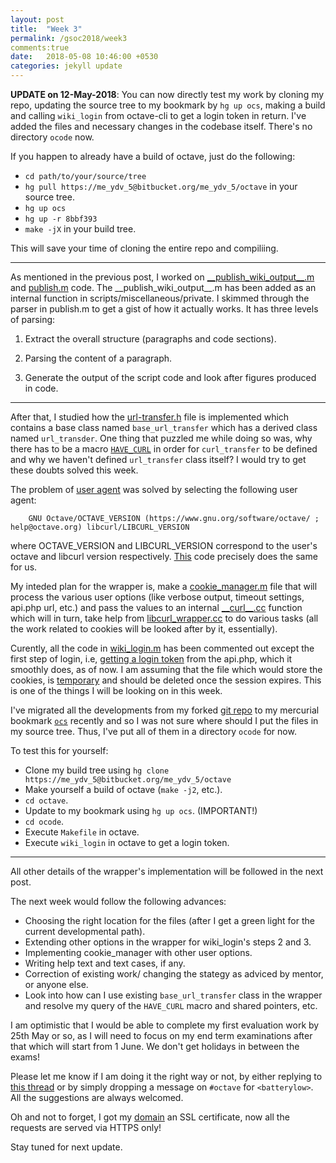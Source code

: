 ```yaml
---
layout: post
title:  "Week 3"
permalink: /gsoc2018/week3
comments:true
date:   2018-05-08 10:46:00 +0530
categories: jekyll update
---
```


**UPDATE on 12-May-2018**: You can now directly test my work by cloning my repo, updating the source tree to my bookmark by `hg up ocs`, making a build and calling `wiki_login` from octave-cli to get a login token in return. I've added the files and necessary changes in the codebase itself. There's no directory `ocode` now.

If you happen to already have a build of octave, just do the following:
* `cd path/to/your/source/tree`
*   `hg pull https://me_ydv_5@bitbucket.org/me_ydv_5/octave` in your source tree.
*   `hg up ocs`
*   `hg up -r 8bbf393`
*   `make -jX` in your build tree.

This will save your time of cloning the entire repo and compiliing.

****
As mentioned in the previous post, I worked on [_\_publish_wiki_output__.m](https://bitbucket.org/me_ydv_5/octave/commits/8141dc41d467cc7c8d48990aefec92bd445f8663) and [publish.m](https://hg.savannah.gnu.org/hgweb/octave/file/74fbe0d91994/scripts/miscellaneous/publish.m) code. The \_\_publish_wiki_output__.m has been added as an internal function in scripts/miscellaneous/private. I skimmed through the parser in publish.m to get a gist of how it actually works. It has three levels of parsing:

1.  Extract the overall structure (paragraphs and code sections).

2.  Parsing the content of a paragraph.

3.  Generate the output of the script code and look after figures produced in code.

****

After that, I studied how the [url-transfer.h](https://hg.savannah.gnu.org/hgweb/octave/file/74fbe0d91994/liboctave/util/url-transfer.h) file is implemented which contains a base class named `base_url_transfer` which has a derived class named `url_transder`. One thing that puzzled me while doing so was, why there has to be a macro [`HAVE_CURL`](https://hg.savannah.gnu.org/hgweb/octave/file/74fbe0d91994/liboctave/util/url-transfer.cc#l220) in order for `curl_transfer` to be defined and why we haven't defined `url_transfer` class itself? I would try to get these doubts solved this week.

The problem of [user agent](https://www.mediawiki.org/wiki/API:Main_page#Identifying_your_client) was solved by selecting the following user agent:

```text
    GNU Octave/OCTAVE_VERSION (https://www.gnu.org/software/octave/ ; help@octave.org) libcurl/LIBCURL_VERSION
```
where OCTAVE_VERSION and LIBCURL_VERSION correspond to the user's octave and libcurl version respectively. [This](https://bitbucket.org/me_ydv_5/octave/commits/0a2add3cc5e614ebf1e6d04391a197d85397f7bb?at=ocs#Locs/libcurl_wrapper.ccT184) code precisely does the same for us.

My inteded plan for the wrapper is, make a [cookie_manager.m](https://bitbucket.org/me_ydv_5/octave/commits/0a2add3cc5e614ebf1e6d04391a197d85397f7bb?at=ocs#chg-ocs/cookie_manager.m) file that will process the various user options (like verbose output, timeout settings, api.php url, etc.) and pass the values to an internal [\_\_curl__.cc](https://bitbucket.org/me_ydv_5/octave/commits/0a2add3cc5e614ebf1e6d04391a197d85397f7bb?at=ocs#chg-ocs/__curl__.cc) function which will in turn, take help from [libcurl_wrapper.cc](https://bitbucket.org/me_ydv_5/octave/commits/0a2add3cc5e614ebf1e6d04391a197d85397f7bb?at=ocs#chg-ocs/libcurl_wrapper.cc) to do various tasks (all the work related to cookies will be looked after by it, essentially).

Curently, all the code in [wiki_login.m](https://bitbucket.org/me_ydv_5/octave/commits/0a2add3cc5e614ebf1e6d04391a197d85397f7bb?at=ocs#chg-ocs/wiki_login.m) has been commented out except the first step of login, i.e, [getting a login token](https://bitbucket.org/me_ydv_5/octave/commits/0a2add3cc5e614ebf1e6d04391a197d85397f7bb?at=ocs#Locs/wiki_login.mT20) from the api.php, which it smoothly does, as of now. I am assuming that the file which would store the cookies, is [temporary](https://bitbucket.org/me_ydv_5/octave/commits/0a2add3cc5e614ebf1e6d04391a197d85397f7bb?at=ocs#Locs/cookie_manager.mT9) and should be deleted once the session expires. This is one of the things I will be looking on in this week.

I've migrated all the developments from my forked [git repo](https://github.com/me-ydv-5/octave-web/commits/master) to my mercurial bookmark [`ocs`](https://bitbucket.org/me_ydv_5/octave/commits/branch/ocs) recently and so I was not sure where should I put the files in my source tree. Thus, I've put all of them in a directory `ocode` for now. 

To test this for yourself:
 * Clone my build tree using `hg clone https://me_ydv_5@bitbucket.org/me_ydv_5/octave`
 * Make yourself a build of octave (`make -j2`, etc.). 
 * `cd octave`.  
 * Update to my bookmark using `hg up ocs`. (IMPORTANT!)
 * `cd ocode`.
 * Execute `Makefile` in octave.
 * Execute `wiki_login` in octave to get a login token.

****

All other details of the wrapper's implementation will be followed in the next post.

The next week would follow the following advances:
* Choosing the right location for the files (after I get a green light for the current developmental path).
* Extending other options in the wrapper for wiki_login's steps 2 and 3.
* Implementing cookie_manager with other user options.
* Writing help text and text cases, if any.
* Correction of existing work/ changing the stategy as adviced by mentor, or anyone else.
* Look into how can I use existing `base_url_transfer` class in the wrapper and resolve my query of the `HAVE_CURL` macro and shared pointers, etc. 

I am optimistic that I would be able to complete my first evaluation work by 25th May or so, as I will need to focus on my end term examinations after that which will start from 1 June. We don't get holidays in between the exams!

Please let me know if I am doing it the right way or not, by either replying to [this thread](http://lists.gnu.org/archive/html/octave-maintainers/2018-04/msg00173.html) or by simply dropping a message on `#octave` for `<batterylow>`. All the suggestions are always welcomed.

Oh and not to forget, I got my [domain](https://batterylow.me) an SSL certificate, now all the requests are served via HTTPS only!

Stay tuned for next update.
